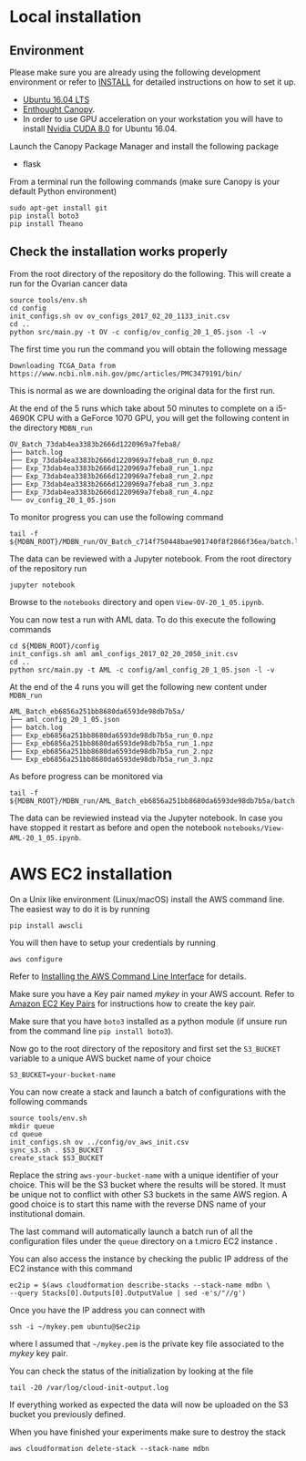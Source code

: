 # Local installation

## Environment

Please make sure you are already using the following development environment or
refer to [INSTALL](INSTALL.md) for detailed instructions on how to set it up.

* [Ubuntu 16.04 LTS](http://releases.ubuntu.com/16.04/)
* [Enthought Canopy](https://www.enthought.com/products/canopy/).
* In order to use GPU acceleration on your workstation you will have to install
[Nvidia CUDA 8.0](https://developer.nvidia.com/cuda-downloads) for Ubuntu 16.04.

Launch the Canopy Package Manager and install the following package
* flask

From a terminal run the following commands (make sure Canopy is your default
Python environment)

    sudo apt-get install git
    pip install boto3
    pip install Theano

## Check the installation works properly

From the root directory of the repository do the following.
This will create a run for the Ovarian cancer data

    source tools/env.sh
    cd config
    init_configs.sh ov ov_configs_2017_02_20_1133_init.csv
    cd ..
    python src/main.py -t OV -c config/ov_config_20_1_05.json -l -v

The first time you run the command you will obtain the following message

    Downloading TCGA_Data from https://www.ncbi.nlm.nih.gov/pmc/articles/PMC3479191/bin/

This is normal as we are downloading the original data for the first run.

At the end of the 5 runs which take about 50 minutes to complete on a
i5-4690K CPU with a GeForce 1070 GPU, you will get the following
content in the directory `MDBN_run`

    OV_Batch_73dab4ea3383b2666d1220969a7feba8/
    ├── batch.log
    ├── Exp_73dab4ea3383b2666d1220969a7feba8_run_0.npz
    ├── Exp_73dab4ea3383b2666d1220969a7feba8_run_1.npz
    ├── Exp_73dab4ea3383b2666d1220969a7feba8_run_2.npz
    ├── Exp_73dab4ea3383b2666d1220969a7feba8_run_3.npz
    ├── Exp_73dab4ea3383b2666d1220969a7feba8_run_4.npz
    └── ov_config_20_1_05.json

To monitor progress you can use the following command

    tail -f ${MDBN_ROOT}/MDBN_run/OV_Batch_c714f750448bae901740f8f2866f36ea/batch.log
    
The data can be reviewed with a Jupyter notebook. From the root directory of
the repository run

    jupyter notebook
    
Browse to the `notebooks` directory and open `View-OV-20_1_05.ipynb`.

You can now test a run with AML data. To do this execute the following commands

    cd ${MDBN_ROOT}/config
    init_configs.sh aml aml_configs_2017_02_20_2050_init.csv
    cd ..
    python src/main.py -t AML -c config/aml_config_20_1_05.json -l -v
    
At the end of the 4 runs you will get the following new content under `MDBN_run`

    AML_Batch_eb6856a251bb8680da6593de98db7b5a/
    ├── aml_config_20_1_05.json
    ├── batch.log
    ├── Exp_eb6856a251bb8680da6593de98db7b5a_run_0.npz
    ├── Exp_eb6856a251bb8680da6593de98db7b5a_run_1.npz
    ├── Exp_eb6856a251bb8680da6593de98db7b5a_run_2.npz
    └── Exp_eb6856a251bb8680da6593de98db7b5a_run_3.npz
    
As before progress can be monitored via
    
    tail -f ${MDBN_ROOT}/MDBN_run/AML_Batch_eb6856a251bb8680da6593de98db7b5a/batch.log
    
The data can be reviewied instead via the Jupyter notebook. In case you have stopped
it restart as before and open the notebook `notebooks/View-AML-20_1_05.ipynb`.

# AWS EC2 installation

On a Unix like environment (Linux/macOS) install the AWS command line.
The easiest way to do it is by running

    pip install awscli
    
You will then have to setup your credentials by running

    aws configure

Refer to [Installing the AWS Command Line Interface](http://docs.aws.amazon.com/cli/latest/userguide/installing.html)
for details.

Make sure you have a Key pair named _mykey_ in your AWS account. Refer to
[Amazon EC2 Key Pairs](http://docs.aws.amazon.com/AWSEC2/latest/UserGuide/ec2-key-pairs.html)
for instructions how to create the key pair.

Make sure that you have `boto3` installed as a python module
(if unsure run from the command line `pip install boto3`).

Now go to the root directory of the repository and first set the `S3_BUCKET` variable
to a unique AWS bucket name of your choice

    S3_BUCKET=your-bucket-name
    
You can now create a stack and launch a batch of configurations with the
following commands

    source tools/env.sh
    mkdir queue
    cd queue
    init_configs.sh ov ../config/ov_aws_init.csv
    sync_s3.sh . $S3_BUCKET
    create_stack $S3_BUCKET
    
Replace the string `aws-your-bucket-name` with a unique identifier of your choice.
This will be the S3 bucket where the results will be stored. It must be unique not to
conflict with other S3 buckets in the same AWS region. A good choice is to start this name
with the reverse DNS name of your institutional domain.

The last command will automatically launch a batch run of all the configuration
files under the `queue` directory on a t.micro EC2 instance .

You can also access the instance by checking the public IP address of the EC2 instance
with this command

    ec2ip = $(aws cloudformation describe-stacks --stack-name mdbn \
    --query Stacks[0].Outputs[0].OutputValue | sed -e's/"//g')
    
Once you have the IP address you can connect with

    ssh -i ~/mykey.pem ubuntu@$ec2ip

where I assumed that `~/mykey.pem` is the private key file associated to the
_mykey_ key pair.

You can check the status of the initialization by looking at the file

    tail -20 /var/log/cloud-init-output.log
    
If everything worked as expected the data will now be uploaded
on the S3 bucket you previously defined.

When you have finished your experiments make sure to destroy the stack 

    aws cloudformation delete-stack --stack-name mdbn

